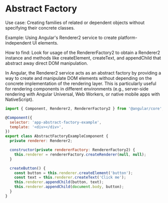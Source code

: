 # Abstract Factory

Use case: Creating families of related or dependent objects without specifying their concrete classes.

Example: Using Angular's Renderer2 service to create platform-independent UI elements.

How to find: Look for usage of the RendererFactory2 to obtain a Renderer2 instance and methods like createElement, createText, and appendChild that abstract away direct DOM manipulation.

In Angular, the Renderer2 service acts as an abstract factory by providing a way to create and manipulate DOM elements without depending on the concrete implementation of the rendering layer. This is particularly useful for rendering components in different environments (e.g., server-side rendering with Angular Universal, Web Workers, or native mobile apps with NativeScript).

```js
import { Component, Renderer2, RendererFactory2 } from '@angular/core';

@Component({
  selector: 'app-abstract-factory-example',
  template: '<div></div>',
})
export class AbstractFactoryExampleComponent {
  private renderer: Renderer2;

  constructor(private rendererFactory: RendererFactory2) {
    this.renderer = rendererFactory.createRenderer(null, null);
  }

  createButton() {
    const button = this.renderer.createElement('button');
    const text = this.renderer.createText('Click me');
    this.renderer.appendChild(button, text);
    this.renderer.appendChild(document.body, button);
  }
}

```
